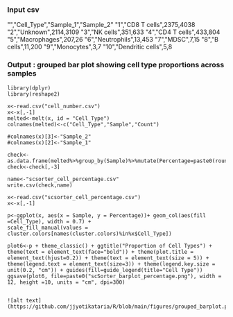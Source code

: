 ### Input csv
"","Cell_Type","Sample_1","Sample_2"
"1","CD8 T cells",2375,4038
"2","Unknown",2114,3109
"3","NK cells",351,633
"4","CD4 T cells",433,804
"5","Macrophages",207,26
"6","Neutrophils",13,453
"7","MDSC",7,15
"8","B cells",11,200
"9","Monocytes",3,7
"10","Dendritic cells",5,8

### Output : grouped bar plot showing cell type proportions across samples

```{r, echo=FALSE}
library(dplyr)
library(reshape2)

x<-read.csv("cell_number.csv")
x<-x[,-1]
melted<-melt(x, id = "Cell_Type")
colnames(melted)<-c("Cell_Type","Sample","Count")

#colnames(x)[3]<-"Sample_2"
#colnames(x)[2]<-"Sample_1"

check<-as.data.frame(melted%>%group_by(Sample)%>%mutate(Percentage=paste0(round(Count/sum(Count)*100,3))))
check<-check[,-3]

name<-"scsorter_cell_percentage.csv"
write.csv(check,name)

x<-read.csv("scsorter_cell_percentage.csv")
x<-x[,-1]

p<-ggplot(x, aes(x = Sample, y = Percentage))+ geom_col(aes(fill =Cell_Type), width = 0.7) +
scale_fill_manual(values = cluster.colors[names(cluster.colors)%in%x$Cell_Type])

plot6<-p + theme_classic() + ggtitle("Proportion of Cell Types") +  theme(text = element_text(face="bold")) + theme(plot.title = element_text(hjust=0.2)) + theme(text = element_text(size = 5)) + theme(legend.text = element_text(size=3)) + theme(legend.key.size = unit(0.2, "cm")) + guides(fill=guide_legend(title="Cell Type"))
ggsave(plot6, file=paste0("scSorter_barplot_percentage.png"), width = 12, height =10, units = "cm", dpi=300)


![alt text](https://github.com/jjyotikataria/R/blob/main/figures/grouped_barplot.png)

```
